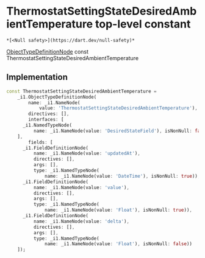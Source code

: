 


# ThermostatSettingStateDesiredAmbientTemperature top-level constant






    *[<Null safety>](https://dart.dev/null-safety)*


[ObjectTypeDefinitionNode](https://pub.dev/documentation/gql/0.13.0/ast/ObjectTypeDefinitionNode-class.html) const ThermostatSettingStateDesiredAmbientTemperature
  







## Implementation

```dart
const ThermostatSettingStateDesiredAmbientTemperature =
    _i1.ObjectTypeDefinitionNode(
        name: _i1.NameNode(
            value: 'ThermostatSettingStateDesiredAmbientTemperature'),
        directives: [],
        interfaces: [
      _i1.NamedTypeNode(
          name: _i1.NameNode(value: 'DesiredStateField'), isNonNull: false)
    ],
        fields: [
      _i1.FieldDefinitionNode(
          name: _i1.NameNode(value: 'updatedAt'),
          directives: [],
          args: [],
          type: _i1.NamedTypeNode(
              name: _i1.NameNode(value: 'DateTime'), isNonNull: true)),
      _i1.FieldDefinitionNode(
          name: _i1.NameNode(value: 'value'),
          directives: [],
          args: [],
          type: _i1.NamedTypeNode(
              name: _i1.NameNode(value: 'Float'), isNonNull: true)),
      _i1.FieldDefinitionNode(
          name: _i1.NameNode(value: 'delta'),
          directives: [],
          args: [],
          type: _i1.NamedTypeNode(
              name: _i1.NameNode(value: 'Float'), isNonNull: false))
    ]);
```









